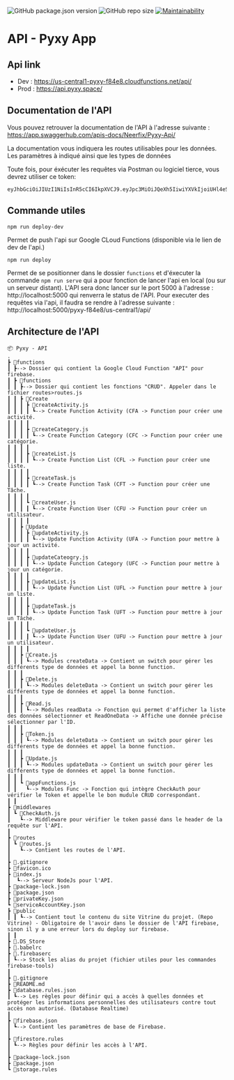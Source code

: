 ![GitHub package.json version](https://img.shields.io/github/package-json/v/PyxyApp/Api)
![GitHub repo size](https://img.shields.io/github/repo-size/PyxyApp/APi)
[![Maintainability](https://api.codeclimate.com/v1/badges/d201330b78c14abf854e/maintainability)](https://codeclimate.com/github/PyxyApp/Api/maintainability)

# API - Pyxy App

## Api link 

- Dev : https://us-central1-pyxy-f84e8.cloudfunctions.net/api/
- Prod : https://api.pyxy.space/

## Documentation de l'API

Vous pouvez retrouver la documentation de l'API à l'adresse suivante : https://app.swaggerhub.com/apis-docs/Neerfix/Pyxy-Api/

La documentation vous indiquera les routes utilisables pour les données. Les paramètres à indiqué ainsi que les types de données

Toute fois, pour éxécuter les requêtes via Postman ou logiciel tierce, vous devrez utiliser ce token: 
```
eyJhbGciOiJIUzI1NiIsInR5cCI6IkpXVCJ9.eyJpc3MiOiJQeXh5IiwiYXVkIjoiUHl4eSBPZmZpY2UgLyBBUEkiLCJlbWFpbCI6ImRlbW9AcHl4eS5zcGFjZSIsIkFkbWluQ29udHJvbFBhbmVsIjp0cnVlLCJpYXQiOjE1ODY0NzA4ODR9.uQEra1HmkusMCElwabjrmFzp_H09Pens50u0YM4yFGQ
```

## Commande utiles

```
npm run deploy-dev
```
Permet de push l'api sur Google CLoud Functions (disponible via le lien de dev de l'api.)

```
npm run deploy
```
Permet de se positionner dans le dossier `functions` et d'éxecuter la commande `npm run serve` qui a pour fonction de lancer l'api en local (ou sur un serveur distant).
L'API sera donc lancer sur le port 5000 à l'adresse :
http://localhost:5000
qui renverra le status de l'API. 
Pour executer des requêtes via l'api, il faudra se rendre à l'adresse suivante : http://localhost:5000/pyxy-f84e8/us-central1/api/

## Architecture de l'API
    
    📦 Pyxy - API
    .
    ┣ 📂functions
    ┃ ┣--> Dossier qui contient la Google Cloud Function "API" pour firebase.
    ┃ ┣ 📂functions
    ┃ ┃ ┣--> Dossier qui contient les fonctions "CRUD". Appeler dans le fichier routes>routes.js
    ┃ ┃ ┣ 📂Create
    ┃ ┃ ┃ ┣ 📜createActivity.js
    ┃ ┃ ┃ ┃ ┗--> Create Function Activity (CFA -> Function pour créer une activité.
    ┃ ┃ ┃ ┃ 
    ┃ ┃ ┃ ┣ 📜createCategory.js
    ┃ ┃ ┃ ┃ ┗--> Create Function Category (CFC -> Function pour créer une catégorie.
    ┃ ┃ ┃ ┃ 
    ┃ ┃ ┃ ┣ 📜createList.js
    ┃ ┃ ┃ ┃ ┗--> Create Function List (CFL -> Function pour créer une liste.
    ┃ ┃ ┃ ┃ 
    ┃ ┃ ┃ ┣ 📜createTask.js
    ┃ ┃ ┃ ┃ ┗--> Create Function Task (CFT -> Function pour créer une Tâche.
    ┃ ┃ ┃ ┃ 
    ┃ ┃ ┃ ┗ 📜createUser.js
    ┃ ┃ ┃ ┃ ┗--> Create Function User (CFU -> Function pour créer un utilisateur.
    ┃ ┃ ┃ ┃ 
    ┃ ┃ ┣ 📂Update
    ┃ ┃ ┃ ┣ 📜updateActivity.js
    ┃ ┃ ┃ ┃ ┗--> Update Function Activity (UFA -> Function pour mettre à jour un activité.
    ┃ ┃ ┃ ┃ 
    ┃ ┃ ┃ ┣ 📜updateCateogry.js
    ┃ ┃ ┃ ┃ ┗--> Update Function Category (UFC -> Function pour mettre à jour un catégorie.
    ┃ ┃ ┃ ┃ 
    ┃ ┃ ┃ ┣ 📜updateList.js
    ┃ ┃ ┃ ┃ ┗--> Update Function List (UFL -> Function pour mettre à jour un liste.
    ┃ ┃ ┃ ┃ 
    ┃ ┃ ┃ ┣ 📜updateTask.js
    ┃ ┃ ┃ ┃ ┗--> Update Function Task (UFT -> Function pour mettre à jour un Tâche.
    ┃ ┃ ┃ ┃ 
    ┃ ┃ ┃ ┗ 📜updateUser.js
    ┃ ┃ ┃ ┃ ┗--> Update Function User (UFU -> Function pour mettre à jour un utilisateur.
    ┃ ┃ ┃ ┃ 
    ┃ ┃ ┣ 📜Create.js
    ┃ ┃ ┃ ┗--> Modules createData -> Contient un switch pour gérer les différents type de données et appel la bonne function.
    ┃ ┃ ┃ 
    ┃ ┃ ┣ 📜Delete.js
    ┃ ┃ ┃ ┗--> Modules deleteData -> Contient un switch pour gérer les différents type de données et appel la bonne function.
    ┃ ┃ ┃ 
    ┃ ┃ ┣ 📜Read.js
    ┃ ┃ ┃ ┗--> Modules readData -> Fonction qui permet d'afficher la liste des données sélectionner et ReadOneData -> Affiche une donnée précise sélectionner par l'ID.
    ┃ ┃ ┃ 
    ┃ ┃ ┣ 📜Token.js
    ┃ ┃ ┃ ┗--> Modules deleteData -> Contient un switch pour gérer les différents type de données et appel la bonne function.
    ┃ ┃ ┃ 
    ┃ ┃ ┣ 📜Update.js
    ┃ ┃ ┃ ┗--> Modules updateData -> Contient un switch pour gérer les différents type de données et appel la bonne function.
    ┃ ┃ ┃ 
    ┃ ┃ ┗ 📜appFunctions.js
    ┃ ┃   ┗--> Modules Func -> Fonction qui intègre CheckAuth pour vérifier le Token et appelle le bon mudule CRUD correspondant.
    ┃ ┃   
    ┣ 📂middlewares
    ┃ ┗ 📜CheckAuth.js
    ┃   ┗--> Middleware pour vérifier le token passé dans le header de la requête sur l'API.
    ┃   
    ┣ 📂routes
    ┃ ┗ 📜routes.js
    ┃   ┗--> Contient les routes de l'API.
    ┃   
    ┣ 📜.gitignore
    ┣ 📜favicon.ico
    ┣ 📜index.js
    ┃  ┗--> Serveur NodeJs pour l'API.
    ┣ 📜package-lock.json
    ┣ 📜package.json
    ┣ 📜privateKey.json
    ┗ 📜serviceAccountKey.json
    ┣ 📂public
    ┃ ┃ ┗--> Contient tout le contenu du site Vitrine du projet. (Repo Vitrine) - Obligatoire de l'avoir dans le dossier de l'API firebase, sinon il y a une erreur lors du deploy sur firebase.
    ┃ ┃ 
    ┣ 📜.DS_Store
    ┣ 📜.babelrc
    ┣ 📜.firebaserc
    ┃ ┗--> Stock les alias du projet (fichier utiles pour les commandes firebase-tools)
    ┃ 
    ┣ 📜.gitignore
    ┣ 📜README.md
    ┣ 📜database.rules.json
    ┃ ┗--> Les règles pour définir qui a accès à quelles données et protéger les informations personnelles des utilisateurs contre tout accès non autorisé. (Database Realtime)
    ┃ 
    ┣ 📜firebase.json
    ┃ ┗--> Contient les paramètres de base de Firebase.
    ┃ 
    ┣ 📜firestore.rules
    ┃ ┗--> Règles pour définir les accès à l'API. 
    ┃ 
    ┣ 📜package-lock.json
    ┣ 📜package.json
    ┗ 📜storage.rules
    
